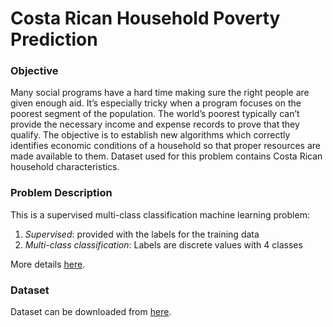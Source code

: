 # Costa Rican Household Poverty Prediction

### Objective

Many social programs have a hard time making sure the right people are given enough aid. It’s especially tricky when a program focuses on the poorest segment of the population. The world’s poorest typically can’t provide the necessary income and expense records to prove that they qualify.
The objective is to establish new algorithms which correctly identifies economic conditions of a household so that proper resources are made available to them. Dataset used for this problem contains Costa Rican household characteristics.

### Problem Description

This is a supervised multi-class classification machine learning problem:

1. *Supervised*: provided with the labels for the training data
2. *Multi-class classification*: Labels are discrete values with 4 classes

More details [here](https://www.kaggle.com/c/costa-rican-household-poverty-prediction).

### Dataset

Dataset can be downloaded from [here](https://www.kaggle.com/c/costa-rican-household-poverty-prediction/data).
